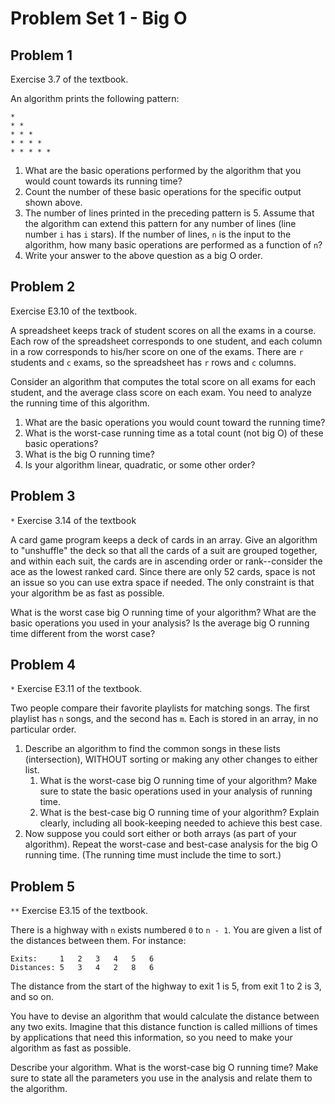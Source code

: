# Problem Set 1 - Big O

## Problem 1

Exercise 3.7 of the textbook.

An algorithm prints the following pattern:

```
*
* *
* * *
* * * *
* * * * *
```

1. What are the basic operations performed by the algorithm that you would count towards its running time?
2. Count the number of these basic operations for the specific output shown above.
3. The number of lines printed in the preceding pattern is 5. Assume that the algorithm can extend this pattern for any number of lines (line number `i` has `i` stars). If the number of lines, `n` is the input to the algorithm, how many basic operations are performed as a function of `n`?
4. Write your answer to the above question as a big O order.

## Problem 2

Exercise E3.10 of the textbook.

A spreadsheet keeps track of student scores on all the exams in a course. Each row of the spreadsheet corresponds to one student, and each column in a row corresponds to his/her score on one of the exams. There are `r` students and `c` exams, so the spreadsheet has `r` rows and `c` columns.

Consider an algorithm that computes the total score on all exams for each student, and the average class score on each exam. You need to analyze the running time of this algorithm.

1. What are the basic operations you would count toward the running time?
2. What is the worst-case running time as a total count (not big O) of these basic operations?
3. What is the big O running time?
4. Is your algorithm linear, quadratic, or some other order?

## Problem 3

`*` Exercise 3.14 of the textbook

A card game program keeps a deck of cards in an array. Give an algorithm to "unshuffle" the deck so that all the cards of a suit are grouped together, and within each suit, the cards are in ascending order or rank--consider the ace as the lowest ranked card. Since there are only 52 cards, space is not an issue so you can use extra space if needed. The only constraint is that your algorithm be as fast as possible.

What is the worst case big O running time of your algorithm? What are the basic operations you used in your analysis? Is the average big O running time different from the worst case?

## Problem 4

`*` Exercise E3.11 of the textbook.

Two people compare their favorite playlists for matching songs. The first playlist has `n` songs, and the second has `m`. Each is stored in an array, in no particular order.

1. Describe an algorithm to find the common songs in these lists (intersection), WITHOUT sorting or making any other changes to either list.
   1. What is the worst-case big O running time of your algorithm? Make sure to state the basic operations used in your analysis of running time.
   2. What is the best-case big O running time of your algorithm? Explain clearly, including all book-keeping needed to achieve this best case.
2. Now suppose you could sort either or both arrays (as part of your algorithm). Repeat the worst-case and best-case analysis for the big O running time. (The running time must include the time to sort.)

## Problem 5

`**` Exercise E3.15 of the textbook.

There is a highway with `n` exists numbered `0` to `n - 1`. You are given a list of the distances between them. For instance:

```
Exits:     1   2   3   4   5   6
Distances: 5   3   4   2   8   6
```

The distance from the start of the highway to exit 1 is 5, from exit 1 to 2 is 3, and so on.

You have to devise an algorithm that would calculate the distance between any two exits. Imagine that this distance function is called millions of times by applications that need this information, so you need to make your algorithm as fast as possible.

Describe your algorithm. What is the worst-case big O running time? Make sure to state all the parameters you use in the analysis and relate them to the algorithm.
